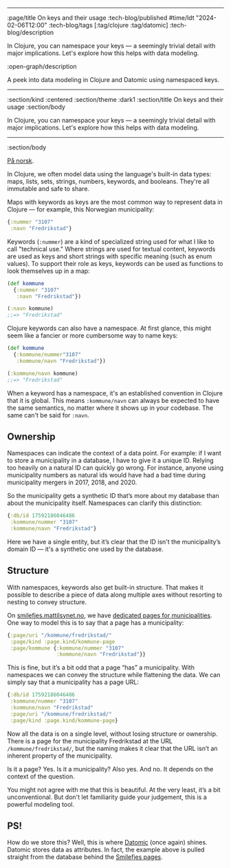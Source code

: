 --------------------------------------------------------------------------------
:page/title On keys and their usage
:tech-blog/published #time/ldt "2024-02-06T12:00"
:tech-blog/tags [:tag/clojure :tag/datomic]
:tech-blog/description

In Clojure, you can namespace your keys — a seemingly trivial detail with major
implications. Let's explore how this helps with data modeling.

:open-graph/description

A peek into data modeling in Clojure and Datomic using namespaced keys.

--------------------------------------------------------------------------------
:section/kind :centered
:section/theme :dark1
:section/title On keys and their usage
:section/body

In Clojure, you can namespace your keys — a seemingly trivial detail with major
implications. Let's explore how this helps with data modeling.

--------------------------------------------------------------------------------
:section/body

[På norsk](https://parenteser.mattilsynet.io/nokler/).

In Clojure, we often model data using the language's built-in data types: maps,
lists, sets, strings, numbers, keywords, and booleans. They're all immutable and
safe to share.

Maps with keywords as keys are the most common way to represent data in Clojure
— for example, this Norwegian municipality:

```clj
{:nummer "3107"
 :navn "Fredrikstad"}
```

Keywords (`:nummer`) are a kind of specialized string used for what I like to
call "technical use." Where strings are used for textual content, keywords are
used as keys and short strings with specific meaning (such as enum values). To
support their role as keys, keywords can be used as functions to look themselves
up in a map:

```clj
(def kommune
  {:nummer "3107"
   :navn "Fredrikstad"})

(:navn kommune)
;;=> "Fredrikstad"
```

Clojure keywords can also have a namespace. At first glance, this might seem
like a fancier or more cumbersome way to name keys:

```clj
(def kommune
  {:kommune/nummer"3107"
   :kommune/navn "Fredrikstad"})

(:kommune/navn kommune)
;;=> "Fredrikstad"
```

When a keyword has a namespace, it's an established convention in Clojure that
it is global. This means `:kommune/navn` can always be expected to have the same
semantics, no matter where it shows up in your codebase. The same can't be said
for `:navn`.

## Ownership

Namespaces can indicate the context of a data point. For example: if I want to
store a municipality in a database, I have to give it a unique ID. Relying too
heavily on a natural ID can quickly go wrong. For instance, anyone using
municipality numbers as natural ids would have had a bad time during
municipality mergers in 2017, 2018, and 2020.

So the municipality gets a synthetic ID that’s more about my database than about
the municipality itself. Namespaces can clarify this distinction:

```clj
{:db/id 17592186046486
 :kommune/nummer "3107"
 :kommune/navn "Fredrikstad"}
```

Here we have a single entity, but it’s clear that the ID isn't the
municipality’s domain ID — it's a synthetic one used by the database.

## Structure

With namespaces, keywords also get built-in structure. That makes it possible to
describe a piece of data along multiple axes without resorting to nesting to
convey structure.

On [smilefjes.mattilsynet.no](https://smilefjes.mattilsynet.no), we have
[dedicated pages for
municipalities](https://smilefjes.mattilsynet.no/kommune/fredrikstad/). One way
to model this is to say that a page has a municipality:

```clj
{:page/uri "/kommune/fredrikstad/"
 :page/kind :page.kind/kommune-page
 :page/kommune {:kommune/nummer "3107"
                :kommune/navn "Fredrikstad"}}
```

This is fine, but it’s a bit odd that a page “has” a municipality. With
namespaces we can convey the structure while flattening the data. We can simply
say that a municipality has a page URL:

```clj
{:db/id 17592186046486
 :kommune/nummer "3107"
 :kommune/navn "Fredrikstad"
 :page/uri "/kommune/fredrikstad/"
 :page/kind :page.kind/kommune-page}
```

Now all the data is on a single level, without losing structure or ownership.
There is a page for the municipality Fredrikstad at the URL
`/kommune/fredrikstad/`, but the naming makes it clear that the URL isn’t an
inherent property of the municipality.

Is it a page? Yes. Is it a municipality? Also yes. And no. It depends on the
context of the question.

You might not agree with me that this is beautiful. At the very least, it’s a
bit unconventional. But don't let familiarity guide your judgement, this is a
powerful modeling tool.

## PS!

How do we store this? Well, this is where
[Datomic](https://magnars.com/datomic-tidbits/) (once again) shines. Datomic
stores data as attributes. In fact, the example above is pulled straight from
the database behind the [Smilefjes pages](https://smilefjes.mattilsynet.no/).
